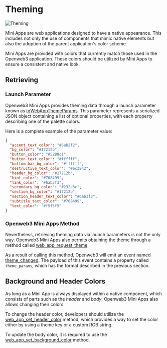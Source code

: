 # Theming

![Theming](/functionality/theming.png)

Mini Apps are web applications designed to have a native appearance. This includes not only the use
of components that mimic native elements but also the adoption of the parent application's color
scheme.

Mini Apps are provided with colors that currently match those used in the Openweb3 application.
These colors should be utilized by Mini Apps to ensure a consistent and native look.

## Retrieving

### Launch Parameter

Openweb3 Mini Apps provides theming data through a launch parameter known
as [tgWebAppThemeParams](launch-parameters.md#tgwebappthemeparams). This
parameter represents a serialized JSON object containing a list of optional properties, with each
property describing one of the palette colors.

Here is a complete example of the parameter value:

```json
{
  "accent_text_color": "#6ab2f2",
  "bg_color": "#17212b",
  "button_color": "#5288c1",
  "button_text_color": "#ffffff",
  "bottom_bar_bg_color": "#ffffff",
  "destructive_text_color": "#ec3942",
  "header_bg_color": "#17212b",
  "hint_color": "#708499",
  "link_color": "#6ab3f3",
  "secondary_bg_color": "#232e3c",
  "section_bg_color": "#17212b",
  "section_header_text_color": "#6ab3f3",
  "subtitle_text_color": "#708499",
  "text_color": "#f5f5f5"
}
```

### Openweb3 Mini Apps Method

Nevertheless, retrieving theming data via launch parameters is not the only way. Openweb3 Mini Apps
also permits obtaining the theme through a method
called [web_app_request_theme](methods.md#web-app-request-theme).

As a result of calling this method, Openweb3 will emit an event
named [theme_changed](events.md#theme-changed). The payload of this event
contains a property called `theme_params`, which has the format described in the previous section.

## Background and Header Colors

As long as a Mini App is always displayed within a native component, which consists of parts such
as the _header_ and _body_, Openweb3 Mini Apps also allows changing their colors.

To change the header color, developers should utilize
the [web_app_set_header_color](methods.md#web-app-set-header-color) method,
which provides a way to set the color either by using a theme key or a custom RGB string.

To update the body color, it is required to use
the [web_app_set_background_color](methods.md#web-app-set-background-color)
method.
